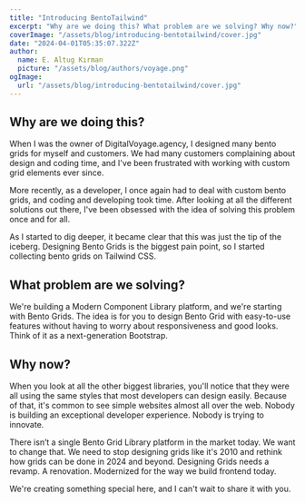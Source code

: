 ```yaml
---
title: "Introducing BentoTailwind"
excerpt: "Why are we doing this? What problem are we solving? Why now?"
coverImage: "/assets/blog/introducing-bentotailwind/cover.jpg"
date: "2024-04-01T05:35:07.322Z"
author:
  name: E. Altug Kırman
  picture: "/assets/blog/authors/voyage.png"
ogImage:
  url: "/assets/blog/introducing-bentotailwind/cover.jpg"
---
```


## Why are we doing this?

When I was the owner of DigitalVoyage.agency, I designed many bento grids for myself and customers. We had many customers complaining about design and coding time, and I've been frustrated with working with custom grid elements ever since.

More recently, as a developer, I once again had to deal with custom bento grids, and coding and developing took time. After looking at all the different solutions out there, I've been obsessed with the idea of solving this problem once and for all.

As I started to dig deeper, it became clear that this was just the tip of the iceberg. Designing Bento Grids is the biggest pain point, so I started collecting bento grids on Tailwind CSS.

## What problem are we solving?

We're building a Modern Component Library platform, and we're starting with Bento Grids. The idea is for you to design Bento Grid with easy-to-use features without having to worry about responsiveness and good looks. Think of it as a next-generation Bootstrap.

## Why now?

When you look at all the other biggest libraries, you'll notice that they were all using the same styles that most developers can design easily. Because of that, it's common to see simple websites almost all over the web. Nobody is building an exceptional developer experience. Nobody is trying to innovate.

There isn’t a single Bento Grid Library platform in the market today. We want to change that. We need to stop designing grids like it's 2010 and rethink how grids can be done in 2024 and beyond. Designing Grids needs a revamp. A renovation. Modernized for the way we build frontend today.

We're creating something special here, and I can't wait to share it with you.
